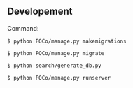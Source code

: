 ## Developement
Command:

`$ python FOCo/manage.py makemigrations`

`$ python FOCo/manage.py migrate`

`$ python search/generate_db.py`

`$ python FOCo/manage.py runserver`

